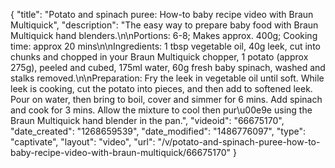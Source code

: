 {
    "title": "Potato and spinach puree: How-to baby recipe video with Braun Multiquick",
    "description": "The easy way to prepare baby food with Braun Multiquick hand blenders.\n\nPortions: 6-8; Makes approx. 400g; Cooking time: approx 20 mins\n\nIngredients: 1 tbsp vegetable oil, 40g leek, cut into chunks and chopped in your Braun Multiquick chopper, 1 potato (approx 275g), peeled and cubed, 175ml water, 60g fresh baby spinach, washed and stalks removed.\n\nPreparation: Fry the leek in vegetable oil until soft. While leek is cooking, cut the potato into pieces, and then add to softened leek. Pour on water, then bring to boil, cover and simmer for 6 mins. Add spinach and cook for 3 mins. Allow the mixture to cool then pur\u00e9e using the Braun Multiquick hand blender in the pan.",
    "videoid": "66675170",
    "date_created": "1268659539",
    "date_modified": "1486776097",
    "type": "captivate",
    "layout": "video",
    "url": "\/v\/potato-and-spinach-puree-how-to-baby-recipe-video-with-braun-multiquick\/66675170"
}